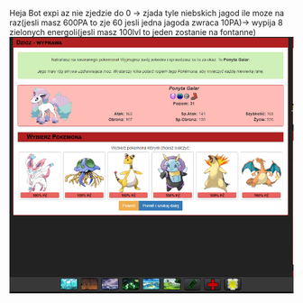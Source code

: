 Heja
Bot expi az nie zjedzie do 0 -> zjada tyle niebskich jagod ile moze na raz(jesli masz 600PA to zje 60 jesli jedna jagoda zwraca 10PA)-> wypija 8 zielonych energoli(jesli masz 100lvl to jeden zostanie na fontanne)
![alt text](zdjecie.png)
